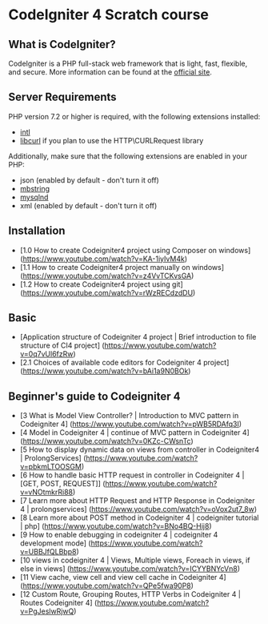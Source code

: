 # CodeIgniter 4 Scratch course

## What is CodeIgniter?

CodeIgniter is a PHP full-stack web framework that is light, fast, flexible, and secure. 
More information can be found at the [official site](http://codeigniter.com).

## Server Requirements

PHP version 7.2 or higher is required, with the following extensions installed: 

- [intl](http://php.net/manual/en/intl.requirements.php)
- [libcurl](http://php.net/manual/en/curl.requirements.php) if you plan to use the HTTP\CURLRequest library

Additionally, make sure that the following extensions are enabled in your PHP:

- json (enabled by default - don't turn it off)
- [mbstring](http://php.net/manual/en/mbstring.installation.php)
- [mysqlnd](http://php.net/manual/en/mysqlnd.install.php)
- xml (enabled by default - don't turn it off)

## Installation

- [1.0 How to create Codeigniter4 project using Composer on windows] (https://www.youtube.com/watch?v=KA-1iyIvM4k)
- [1.1 How to create Codeigniter4 project manually on windows] (https://www.youtube.com/watch?v=z4VvTCKvsGA)
- [1.2 How to create Codeigniter4 project using git] (https://www.youtube.com/watch?v=rWzRECdzdDU)

## Basic

- [Application structure of Codeigniter 4 project | Brief introduction to file structure of CI4 project] (https://www.youtube.com/watch?v=0q7vUl6fzRw)
- [2.1 Choices of available code editors for Codeigniter 4 project] (https://www.youtube.com/watch?v=bAi1a9N0BOk)

## Beginner's guide to Codeigniter 4

- [3 What is Model View Controller? | Introduction to MVC pattern in Codeigniter 4] (https://www.youtube.com/watch?v=pWB5RDAfq3I)
- [4 Model in Codeigniter 4 | continue of MVC pattern in Codeigniter 4] (https://www.youtube.com/watch?v=0KZc-CWsnTc)
- [5 How to display dynamic data on views from controller in Codeigniter4 | ProlongServices] (https://www.youtube.com/watch?v=pbkmLTOOSGM)
- [6 How to handle basic HTTP request in controller in Codeigniter 4 | [GET, POST, REQUEST]] (https://www.youtube.com/watch?v=vNOtmkrRi88)
- [7 Learn more about HTTP Request and HTTP Response in Codeigniter 4 | prolongservices] (https://www.youtube.com/watch?v=oVox2ut7_8w)
- [8 Learn more about POST method in Codeigniter 4 | codeigniter tutorial | php] (https://www.youtube.com/watch?v=BNo4BQ-Hij8)
- [9 How to enable debugging in codeigniter 4 | codeigniter 4 development mode] (https://www.youtube.com/watch?v=UBBJfQLBbp8)
- [10 views in codeigniter 4 | Views, Multiple views, Foreach in views, if else in views] (https://www.youtube.com/watch?v=ICYYBNYcVn8)
- [11 View cache, view cell and view cell cache in Codeigniter 4] (https://www.youtube.com/watch?v=QPe5fwa90P8)
- [12 Custom Route, Grouping Routes, HTTP Verbs in Codeigniter 4 | Routes Codeigniter 4] (https://www.youtube.com/watch?v=PgJeslwRjwQ)